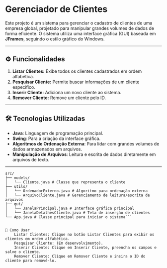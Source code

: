 # Gerenciador de Clientes

Este projeto é um sistema para gerenciar o cadastro de clientes de uma empresa global, projetado para manipular grandes volumes de dados de forma eficiente. O sistema utiliza uma interface gráfica (GUI) baseada em **JFrames**, seguindo o estilo gráfico do Windows.

---

## ⚙️ Funcionalidades

1. **Listar Clientes:** Exibe todos os clientes cadastrados em ordem alfabética.
2. **Pesquisar Cliente:** Permite buscar informações de um cliente específico.
3. **Inserir Cliente:** Adiciona um novo cliente ao sistema.
4. **Remover Cliente:** Remove um cliente pelo ID.

---

## 🛠️ Tecnologias Utilizadas

- **Java**: Linguagem de programação principal.
- **Swing**: Para a criação da interface gráfica.
- **Algoritmos de Ordenação Externa**: Para lidar com grandes volumes de dados armazenados em arquivos.
- **Manipulação de Arquivos**: Leitura e escrita de dados diretamente em arquivos de texto.

---

```## 📂 Estrutura do Projeto
src/
├── models/
│   └── Cliente.java # Classe que representa o cliente 
├── utils/
│   └── OrdenadorExterno.java # Algoritmo para ordenação externa
│   └── ArquivoCliente.java # Gerenciamento de leitura/escrita de arquivos
├── gui/
│   └── JanelaPrincipal.java # Interface gráfica principal
│   └── JanelaDetalhesCliente.java # Tela de inserção de clientes
└── App.java # Classe principal para iniciar o sistema```


📝 Como Usar
    Listar Clientes: Clique no botão Listar Clientes para exibir os clientes em ordem alfabética.
    Pesquisar Cliente: (Em desenvolvimento).
    Inserir Cliente: Clique em Inserir Cliente, preencha os campos e salve o cliente.
    Remover Cliente: Clique em Remover Cliente e insira o ID do cliente para removê-lo.
